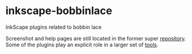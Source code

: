 # inkscape-bobbinlace
InkScape plugins related to bobbin lace

Screenshot and help pages are still located in the former super [repository].
Some of the plugins play an explicit role in a larger set of [tools].

[repository]: https://github.com/jo-pol/DiBL/wiki/Install-Inkscape-Extensions
[tools]: https://d-bl.github.io/

